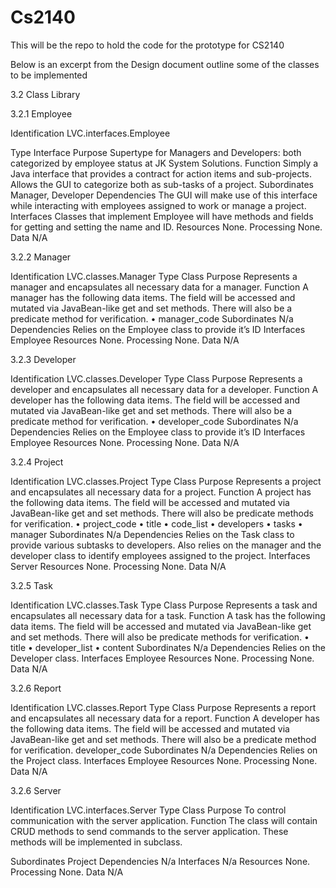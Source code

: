 Cs2140
======

This will be the repo to hold the code for the prototype for CS2140

Below is an excerpt from the Design document outline some of the classes to be implemented 

3.2 Class Library

3.2.1 Employee

Identification	LVC.interfaces.Employee

Type	Interface
Purpose	Supertype for Managers and Developers: both categorized by employee status at JK System Solutions.
Function	Simply a Java interface that provides a contract for action items and sub-projects.  Allows the GUI to categorize both as sub-tasks of a project.
Subordinates	Manager, Developer
Dependencies	The GUI will make use of this interface while interacting with employees assigned to work or manage a project.
Interfaces	Classes that implement Employee will have methods and fields for getting and setting the name and ID.
Resources	None.
Processing	None.
Data	N/A

3.2.2 Manager

Identification	LVC.classes.Manager
Type	Class
Purpose	Represents a manager and encapsulates all necessary data for a manager.
Function	A manager has the following data items. The field will be accessed and mutated via JavaBean-like get and set methods. There will also be a predicate method for verification.
•	manager_code
Subordinates	N/a
Dependencies	Relies on the Employee class to provide it’s ID
Interfaces	Employee
Resources	None.
Processing	None.
Data	N/A

3.2.3 Developer

Identification	LVC.classes.Developer
Type	Class
Purpose	Represents a developer and encapsulates all necessary data for a developer.
Function	A developer has the following data items. The field will be accessed and mutated via JavaBean-like get and set methods. There will also be a predicate method for verification.
•	developer_code
Subordinates	N/a
Dependencies	Relies on the Employee class to provide it’s ID
Interfaces	Employee
Resources	None.
Processing	None.
Data	N/A


3.2.4 Project

Identification	LVC.classes.Project
Type	Class
Purpose	Represents a project and encapsulates all necessary data for a project.
Function	A project has the following data items. The field will be accessed and mutated via JavaBean-like get and set methods. There will also be predicate methods for verification.
•	project_code
•	title 
•	code_list
•	developers
•	tasks
•	manager
Subordinates	N/a
Dependencies	Relies on the Task class to provide various subtasks to developers. Also relies on the manager and the developer class to identify employees assigned to the project.
Interfaces	Server
Resources	None.
Processing	None.
Data	N/A


3.2.5 Task

Identification	LVC.classes.Task
Type	Class
Purpose	Represents a task and encapsulates all necessary data for a task.
Function	A task has the following data items. The field will be accessed and mutated via JavaBean-like get and set methods. There will also be predicate methods for verification.
•	title
•	developer_list
•	content
Subordinates	N/a
Dependencies	Relies on the Developer class.
Interfaces	Employee
Resources	None.
Processing	None.
Data	N/A

3.2.6 Report

Identification	LVC.classes.Report
Type	Class
Purpose	Represents a report and encapsulates all necessary data for a report.
Function	A developer has the following data items. The field will be accessed and mutated via JavaBean-like get and set methods. There will also be a predicate method for verification.
developer_code
Subordinates	N/a
Dependencies	Relies on the Project class.
Interfaces	Employee
Resources	None.
Processing	None.
Data	N/A


3.2.6 Server

Identification	LVC.interfaces.Server
Type	Class
Purpose	To control communication with the server application.
Function	The class will contain CRUD methods to send commands to the server application. These methods will be implemented in subclass. 

Subordinates	Project
Dependencies	N/a
Interfaces	N/a
Resources	None.
Processing	None.
Data	N/A

